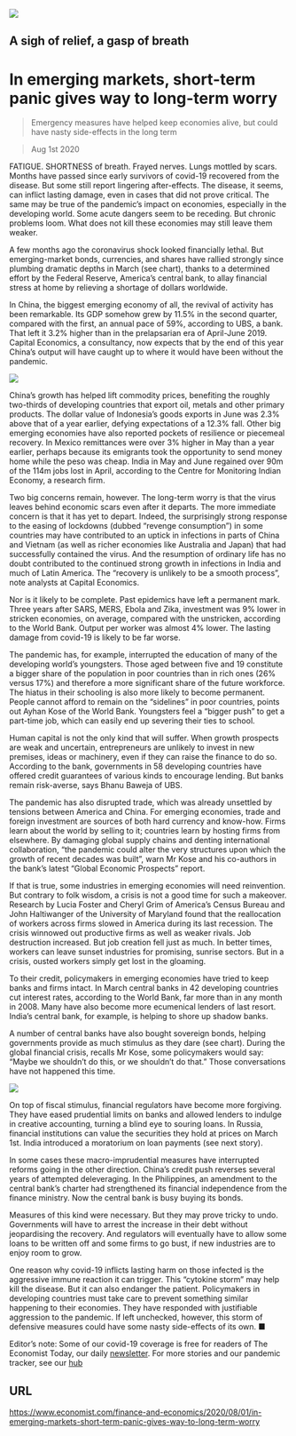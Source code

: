 ![](./images/20200801_FNP002_0.jpg)

## A sigh of relief, a gasp of breath

# In emerging markets, short-term panic gives way to long-term worry

> Emergency measures have helped keep economies alive, but could have nasty side-effects in the long term

> Aug 1st 2020

FATIGUE. SHORTNESS of breath. Frayed nerves. Lungs mottled by scars. Months have passed since early survivors of covid-19 recovered from the disease. But some still report lingering after-effects. The disease, it seems, can inflict lasting damage, even in cases that did not prove critical. The same may be true of the pandemic’s impact on economies, especially in the developing world. Some acute dangers seem to be receding. But chronic problems loom. What does not kill these economies may still leave them weaker.

A few months ago the coronavirus shock looked financially lethal. But emerging-market bonds, currencies, and shares have rallied strongly since plumbing dramatic depths in March (see chart), thanks to a determined effort by the Federal Reserve, America’s central bank, to allay financial stress at home by relieving a shortage of dollars worldwide.

In China, the biggest emerging economy of all, the revival of activity has been remarkable. Its GDP somehow grew by 11.5% in the second quarter, compared with the first, an annual pace of 59%, according to UBS, a bank. That left it 3.2% higher than in the prelapsarian era of April-June 2019. Capital Economics, a consultancy, now expects that by the end of this year China’s output will have caught up to where it would have been without the pandemic.



![](./images/20200801_FNC652.png)

China’s growth has helped lift commodity prices, benefiting the roughly two-thirds of developing countries that export oil, metals and other primary products. The dollar value of Indonesia’s goods exports in June was 2.3% above that of a year earlier, defying expectations of a 12.3% fall. Other big emerging economies have also reported pockets of resilience or piecemeal recovery. In Mexico remittances were over 3% higher in May than a year earlier, perhaps because its emigrants took the opportunity to send money home while the peso was cheap. India in May and June regained over 90m of the 114m jobs lost in April, according to the Centre for Monitoring Indian Economy, a research firm.

Two big concerns remain, however. The long-term worry is that the virus leaves behind economic scars even after it departs. The more immediate concern is that it has yet to depart. Indeed, the surprisingly strong response to the easing of lockdowns (dubbed “revenge consumption”) in some countries may have contributed to an uptick in infections in parts of China and Vietnam (as well as richer economies like Australia and Japan) that had successfully contained the virus. And the resumption of ordinary life has no doubt contributed to the continued strong growth in infections in India and much of Latin America. The “recovery is unlikely to be a smooth process”, note analysts at Capital Economics.

Nor is it likely to be complete. Past epidemics have left a permanent mark. Three years after SARS, MERS, Ebola and Zika, investment was 9% lower in stricken economies, on average, compared with the unstricken, according to the World Bank. Output per worker was almost 4% lower. The lasting damage from covid-19 is likely to be far worse.

The pandemic has, for example, interrupted the education of many of the developing world’s youngsters. Those aged between five and 19 constitute a bigger share of the population in poor countries than in rich ones (26% versus 17%) and therefore a more significant share of the future workforce. The hiatus in their schooling is also more likely to become permanent. People cannot afford to remain on the “sidelines” in poor countries, points out Ayhan Kose of the World Bank. Youngsters feel a “bigger push” to get a part-time job, which can easily end up severing their ties to school.

Human capital is not the only kind that will suffer. When growth prospects are weak and uncertain, entrepreneurs are unlikely to invest in new premises, ideas or machinery, even if they can raise the finance to do so. According to the bank, governments in 58 developing countries have offered credit guarantees of various kinds to encourage lending. But banks remain risk-averse, says Bhanu Baweja of UBS.

The pandemic has also disrupted trade, which was already unsettled by tensions between America and China. For emerging economies, trade and foreign investment are sources of both hard currency and know-how. Firms learn about the world by selling to it; countries learn by hosting firms from elsewhere. By damaging global supply chains and denting international collaboration, “the pandemic could alter the very structures upon which the growth of recent decades was built”, warn Mr Kose and his co-authors in the bank’s latest “Global Economic Prospects” report.

If that is true, some industries in emerging economies will need reinvention. But contrary to folk wisdom, a crisis is not a good time for such a makeover. Research by Lucia Foster and Cheryl Grim of America’s Census Bureau and John Haltiwanger of the University of Maryland found that the reallocation of workers across firms slowed in America during its last recession. The crisis winnowed out productive firms as well as weaker rivals. Job destruction increased. But job creation fell just as much. In better times, workers can leave sunset industries for promising, sunrise sectors. But in a crisis, ousted workers simply get lost in the gloaming.

To their credit, policymakers in emerging economies have tried to keep banks and firms intact. In March central banks in 42 developing countries cut interest rates, according to the World Bank, far more than in any month in 2008. Many have also become more ecumenical lenders of last resort. India’s central bank, for example, is helping to shore up shadow banks.

A number of central banks have also bought sovereign bonds, helping governments provide as much stimulus as they dare (see chart). During the global financial crisis, recalls Mr Kose, some policymakers would say: “Maybe we shouldn’t do this, or we shouldn’t do that.” Those conversations have not happened this time.



![](./images/20200801_FNC653.png)

On top of fiscal stimulus, financial regulators have become more forgiving. They have eased prudential limits on banks and allowed lenders to indulge in creative accounting, turning a blind eye to souring loans. In Russia, financial institutions can value the securities they hold at prices on March 1st. India introduced a moratorium on loan payments (see next story).

In some cases these macro-imprudential measures have interrupted reforms going in the other direction. China’s credit push reverses several years of attempted deleveraging. In the Philippines, an amendment to the central bank’s charter had strengthened its financial independence from the finance ministry. Now the central bank is busy buying its bonds.

Measures of this kind were necessary. But they may prove tricky to undo. Governments will have to arrest the increase in their debt without jeopardising the recovery. And regulators will eventually have to allow some loans to be written off and some firms to go bust, if new industries are to enjoy room to grow.

One reason why covid-19 inflicts lasting harm on those infected is the aggressive immune reaction it can trigger. This “cytokine storm” may help kill the disease. But it can also endanger the patient. Policymakers in developing countries must take care to prevent something similar happening to their economies. They have responded with justifiable aggression to the pandemic. If left unchecked, however, this storm of defensive measures could have some nasty side-effects of its own. ■

Editor’s note: Some of our covid-19 coverage is free for readers of The Economist Today, our daily [newsletter](https://www.economist.com/https://my.economist.com/user#newsletter). For more stories and our pandemic tracker, see our [hub](https://www.economist.com//news/2020/03/11/the-economists-coverage-of-the-coronavirus)

## URL

https://www.economist.com/finance-and-economics/2020/08/01/in-emerging-markets-short-term-panic-gives-way-to-long-term-worry
